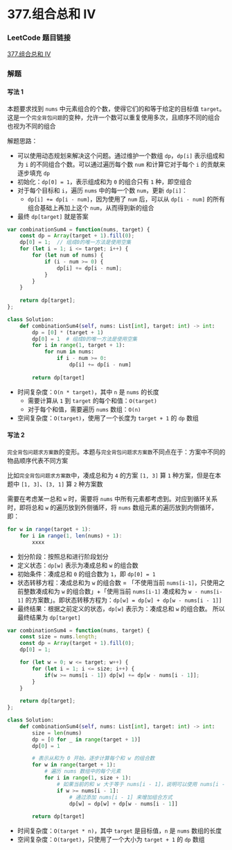# 377.组合总和 Ⅳ

### LeetCode 题目链接

[377.组合总和 Ⅳ](https://leetcode.cn/problems/combination-sum-iv/)

### 解题

#### 写法 1

本题要求找到 `nums` 中元素组合的个数，使得它们的和等于给定的目标值 `target`。这是一个`完全背包问题`的变种，允许一个数可以重复使用多次，且顺序不同的组合也视为不同的组合

解题思路：
- 可以使用动态规划来解决这个问题。通过维护一个数组 `dp`，`dp[i]` 表示组成和为 `i` 的不同组合个数。可以通过遍历每个数 `num` 和计算它对于每个 `i` 的贡献来逐步填充 `dp`
- 初始化：`dp[0] = 1`，表示组成和为 `0` 的组合只有 `1` 种，即空组合
- 对于每个目标和 `i`，遍历 `nums` 中的每一个数 `num`，更新 `dp[i]`：
  - `dp[i] += dp[i - num]`，因为使用了 `num` 后，可以从 `dp[i - num]` 的所有组合基础上再加上这个 `num`，从而得到新的组合
- 最终 `dp[target]` 就是答案

```js
var combinationSum4 = function(nums, target) {
    const dp = Array(target + 1).fill(0);
    dp[0] = 1;  // 组成0的唯一方法是使用空集
    for (let i = 1; i <= target; i++) {
        for (let num of nums) {
            if (i - num >= 0) {
                dp[i] += dp[i - num];
            }
        }
    }
    
    return dp[target];
};
```
```python
class Solution:
    def combinationSum4(self, nums: List[int], target: int) -> int:
        dp = [0] * (target + 1)
        dp[0] = 1  # 组成0的唯一方法是使用空集
        for i in range(1, target + 1):
            for num in nums:
                if i - num >= 0:
                    dp[i] += dp[i - num]
        
        return dp[target]
```
- 时间复杂度：`O(n * target)`，其中 `n` 是 `nums` 的长度
  - 需要计算从 `1` 到 `target` 的每个和值：`O(target)`
  - 对于每个和值，需要遍历 `nums` 数组：`O(n)`
- 空间复杂度：`O(target)`，使用了一个长度为 `target + 1` 的 `dp` 数组

#### 写法 2

`完全背包问题求方案数`的变形。本题与`完全背包问题求方案数`不同点在于：方案中不同的物品顺序代表不同方案

比如`完全背包问题求方案数`中，凑成总和为 `4` 的方案 `[1, 3]` 算 `1` 种方案，但是在本题中 `[1, 3]`、`[3, 1]` 算 `2` 种方案数

需要在考虑某一总和 `w` 时，需要将 `nums` 中所有元素都考虑到。对应到循环关系时，即将总和 `w` 的遍历放到外侧循环，将 `nums` 数组元素的遍历放到内侧循环，即：

```js
for w in range(target + 1):
    for i in range(1, len(nums) + 1):
        xxxx
```

- 划分阶段：按照总和进行阶段划分
- 定义状态：`dp[w]` 表示为凑成总和 `w` 的组合数
- 初始条件：凑成总和 `0` 的组合数为 `1`，即 `dp[0] = 1`
- 状态转移方程：凑成总和为 `w` 的组合数 = 「不使用当前 `nums[i-1]`，只使用之前整数凑成和为 `w` 的组合数」+「使用当前 `nums[i-1]` 凑成和为 `w - nums[i-1]` 的方案数」。即状态转移方程为：`dp[w] = dp[w] + dp[w - nums[i - 1]]`
- 最终结果：根据之前定义的状态，`dp[w]` 表示为：凑成总和 `w` 的组合数。 所以最终结果为 `dp[target]`

```js
var combinationSum4 = function(nums, target) {
    const size = nums.length;
    const dp = Array(target + 1).fill(0);
    dp[0] = 1;

    for (let w = 0; w <= target; w++) {
        for (let i = 1; i <= size; i++) {
            if(w >= nums[i - 1]) dp[w] += dp[w - nums[i - 1]];
        }
    }
    
    return dp[target];
};
```
```python
class Solution:
    def combinationSum4(self, nums: List[int], target: int) -> int:
        size = len(nums)
        dp = [0 for _ in range(target + 1)]
        dp[0] = 1

        # 表示从和为 0 开始，逐步计算每个和 w 的组合数
        for w in range(target + 1):
            # 遍历 nums 数组中的每个元素
            for i in range(1, size + 1):
                # 如果当前的和 w 大于等于 nums[i - 1]，说明可以使用 nums[i - 1] 这个数来组成和 w，所以更新 dp[w]
                if w >= nums[i - 1]:
                    # 通过添加 nums[i - 1] 来增加组合方式
                    dp[w] = dp[w] + dp[w - nums[i - 1]]
            
        return dp[target]
```
- 时间复杂度：`O(target * n)`，其中 `target` 是目标值，`n` 是 `nums` 数组的长度
- 空间复杂度：`O(target)`，只使用了一个大小为 `target + 1` 的 `dp` 数组